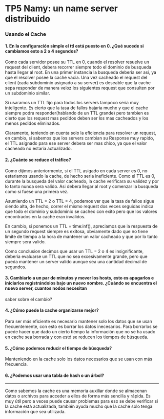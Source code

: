 # TP5 Namy: un name server distribuido

### Usando el Cache

#### 1. En la configuración simple el ttl está puesto en 0. ¿Qué sucede si cambiamos esto a 2 o 4 segundos?
Como cada servidor posee su TTL en 0, cuando el resolver resuelve un request del client, debera recorrer siempre todo el dominio de busqueda hasta llegar al root. En una primer instancia la busqueda deberia ser asi, ya que el resolver posee la cache vacia. Una vez cacheado el request del client (cada subdominio asignado a su server) es deseable que la cache sepa responder de manera veloz los siguientes request que consulten por un subdominio similar.

Si usaramos un TTL fijo para todos los servers tampoco seria muy inteligente. Es cierto que la tasa de fallos bajaria mucho y que el cache siempre podra responder(hablando de un TTL grande) pero tambien es cierto que los request mas pedidos deben ser los mas cacheados y los menos pedidos eliminados.

Claramente, teniendo en cuenta solo la eficiencia para resolver un request, en cambio, si sabemos que los servers cambian su Response muy rapido, el TTL asignado para ese server debera ser mas chico, ya que el valor cacheado no estaria actualizado.

#### 2. ¿Cuánto se reduce el tráfico?
Como dijimos anteriormente, si el TTL asigado en cada server es 0, no estariamos usando la cache, de hecho seria ineficiente. Como el TTL es 0, durante la busqueda del valor cacheado, la cache verificara su validez y por lo tanto nunca sera valido. Asi debera llegar al root y comenzar la busqueda como si fuese una primera vez.

Asumiendo un TTL = 2 o TTL = 4, podemos ver que la tasa de fallos sigue siendo alta, de hecho, correr el mismo request dos veces seguidas indica que todo el dominio y subdominio se cacheo con exito pero que los valores encontrados en la cache eran invalidos.

En cambio, si ponemos un TTL = time:inf(), apreciamos que la respuesta de un segundo request siempre es exitosa, obviamente dado que no tiene limite de tiempo a la hora de mantener un valor cacheado y que por lo tanto siempre sera valido.

Como conclusion decimos que usar un TTL = 2 o 4 es insignificante, deberia evaluarse un TTL que no sea excesivamente grande, pero que pueda mantener un server valido aunque sea una cantidad decimal de segundos.


#### 3. Cambiarlo a un par de minutos y mover los hosts, esto es apagarlos e iniciarlos registrándolos bajo un nuevo nombre. ¿Cuándo se encuentra el nuevo server, cuantos nodos necesitan
saber sobre el cambio?


#### 4. ¿Cómo puede la cache organizarse mejor?
Para ser más eficiente es necesario mantener solo los datos que se usan frecuentemente, con esto es borrar los datos inecesarios. Para borrarlos se puede hacer que dado un cierto tiempo la información que no se ha usado en cache sea borrada y con estó se reducen los tiempos de búsqueda.


#### 5. ¿Cómo podemos reducir el tiempo de búsqueda?
Manteniendo en la cache solo los datos necesarios que se usan con más frecuencia.


#### 6. ¿Podemos usar una tabla de hash o un árbol?



---
Como sabemos la cache es una memoria auxiliar donde se almacenan datos o archivos para acceder a ellos de forma más sencilla y rápida. Es muy útil pero a veces puede causar problemas para eso se debe verificar si la cache está actualizada, también ayuda mucho que la cache solo tenga información que sea utilizada.
